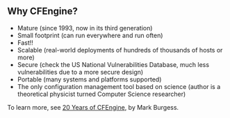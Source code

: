 ## Why CFEngine?

- Mature (since 1993, now in its third generation)
- Small footprint (can run everywhere and run often)
- Fast!!
- Scalable (real-world deployments of hundreds of thousands of hosts
  or more)
- Secure (check the US National Vulnerabilities Database, much less
  vulnerabilities due to a more secure design)
- Portable (many systems and platforms supported)
- The only configuration management tool based on science (author is a
  theoretical physicist turned Computer Science researcher)

To learn more, see [20 Years of
CFEngine](http://markburgess.org/blog_principles.html), by Mark Burgess.
